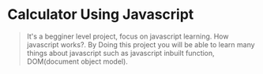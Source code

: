 # Calculator Using Javascript 

>It's a begginer level project, focus on javascript learning. How javascript works?.
>By Doing this project you will be able to learn many things about javascript such as javascript inbuilt function, DOM(document object model).
<br>

